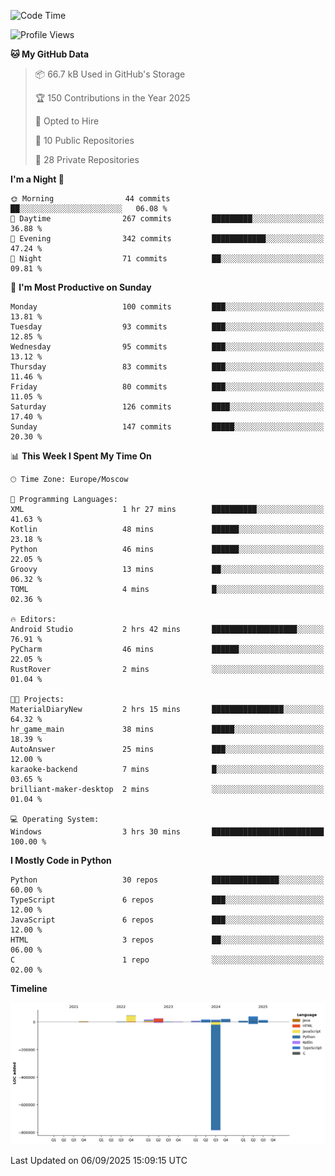 <!--START_SECTION:waka-->
![Code Time](http://img.shields.io/badge/Code%20Time-811%20hrs%2031%20mins-blue)

![Profile Views](http://img.shields.io/badge/Profile%20Views-2-blue)

**🐱 My GitHub Data** 

> 📦 66.7 kB Used in GitHub's Storage 
 > 
> 🏆 150 Contributions in the Year 2025
 > 
> 💼 Opted to Hire
 > 
> 📜 10 Public Repositories 
 > 
> 🔑 28 Private Repositories 
 > 
**I'm a Night 🦉** 

```text
🌞 Morning                44 commits          ██░░░░░░░░░░░░░░░░░░░░░░░   06.08 % 
🌆 Daytime                267 commits         █████████░░░░░░░░░░░░░░░░   36.88 % 
🌃 Evening                342 commits         ████████████░░░░░░░░░░░░░   47.24 % 
🌙 Night                  71 commits          ██░░░░░░░░░░░░░░░░░░░░░░░   09.81 % 
```
📅 **I'm Most Productive on Sunday** 

```text
Monday                   100 commits         ███░░░░░░░░░░░░░░░░░░░░░░   13.81 % 
Tuesday                  93 commits          ███░░░░░░░░░░░░░░░░░░░░░░   12.85 % 
Wednesday                95 commits          ███░░░░░░░░░░░░░░░░░░░░░░   13.12 % 
Thursday                 83 commits          ███░░░░░░░░░░░░░░░░░░░░░░   11.46 % 
Friday                   80 commits          ███░░░░░░░░░░░░░░░░░░░░░░   11.05 % 
Saturday                 126 commits         ████░░░░░░░░░░░░░░░░░░░░░   17.40 % 
Sunday                   147 commits         █████░░░░░░░░░░░░░░░░░░░░   20.30 % 
```


📊 **This Week I Spent My Time On** 

```text
🕑︎ Time Zone: Europe/Moscow

💬 Programming Languages: 
XML                      1 hr 27 mins        ██████████░░░░░░░░░░░░░░░   41.63 % 
Kotlin                   48 mins             ██████░░░░░░░░░░░░░░░░░░░   23.18 % 
Python                   46 mins             ██████░░░░░░░░░░░░░░░░░░░   22.05 % 
Groovy                   13 mins             ██░░░░░░░░░░░░░░░░░░░░░░░   06.32 % 
TOML                     4 mins              █░░░░░░░░░░░░░░░░░░░░░░░░   02.36 % 

🔥 Editors: 
Android Studio           2 hrs 42 mins       ███████████████████░░░░░░   76.91 % 
PyCharm                  46 mins             ██████░░░░░░░░░░░░░░░░░░░   22.05 % 
RustRover                2 mins              ░░░░░░░░░░░░░░░░░░░░░░░░░   01.04 % 

🐱‍💻 Projects: 
MaterialDiaryNew         2 hrs 15 mins       ████████████████░░░░░░░░░   64.32 % 
hr_game_main             38 mins             █████░░░░░░░░░░░░░░░░░░░░   18.39 % 
AutoAnswer               25 mins             ███░░░░░░░░░░░░░░░░░░░░░░   12.00 % 
karaoke-backend          7 mins              █░░░░░░░░░░░░░░░░░░░░░░░░   03.65 % 
brilliant-maker-desktop  2 mins              ░░░░░░░░░░░░░░░░░░░░░░░░░   01.04 % 

💻 Operating System: 
Windows                  3 hrs 30 mins       █████████████████████████   100.00 % 
```

**I Mostly Code in Python** 

```text
Python                   30 repos            ███████████████░░░░░░░░░░   60.00 % 
TypeScript               6 repos             ███░░░░░░░░░░░░░░░░░░░░░░   12.00 % 
JavaScript               6 repos             ███░░░░░░░░░░░░░░░░░░░░░░   12.00 % 
HTML                     3 repos             ██░░░░░░░░░░░░░░░░░░░░░░░   06.00 % 
C                        1 repo              ░░░░░░░░░░░░░░░░░░░░░░░░░   02.00 % 
```



**Timeline**

![Lines of Code chart](https://raw.githubusercontent.com/adlemx/adlemx/main/assets/bar_graph.png)


 Last Updated on 06/09/2025 15:09:15 UTC
<!--END_SECTION:waka-->
